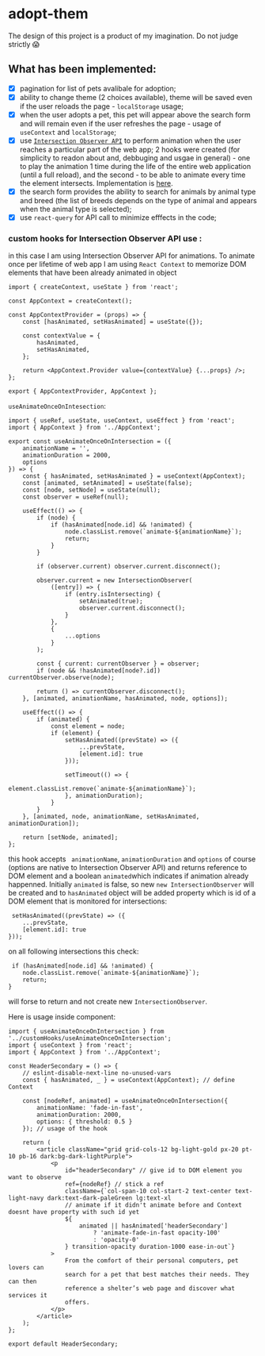 # adopt-them

The design of this project is a product of my imagination. Do not judge strictly 😱

## What has been implemented:
- [x] pagination for list of pets avalibale for adoption;
- [x] ability to change theme (2 choices available), theme will be saved even if the user reloads the page - `localStorage` usage;
- [x] when the user adopts a pet, this pet will appear above the search form and will remain even if the user refreshes the page - usage of `useContext` and `localStorage`;
- [x] use [`Intersection Observer API`](https://developer.mozilla.org/en-US/docs/Web/API/Intersection_Observer_API) to perform animation when the user reaches a particular part of the web app; 2 hooks were created (for simplicity to readon about and, debbuging and usgae in general) - one to play the animation 1 time during the life of the entire web application (until a full reload), and the second - to be able to animate every time the element intersects. Implementation is [here](#observers).
- [x] the search form provides the ability to search for animals by animal type and breed (the list of breeds depends on the type of animal and appears when the animal type is selected);
- [x] use `react-query` for API call to minimize efffects in the code;

### custom hooks for Intersection Observer API use <a id="observers"></a>:
in this case I am using Intersection Observer API for animations. To animate once per lifetime of web app I am using `React Context` to memorize DOM elements that have been already animated in object

```JSX
import { createContext, useState } from 'react';

const AppContext = createContext();

const AppContextProvider = (props) => {
    const [hasAnimated, setHasAnimated] = useState({});

    const contextValue = {
        hasAnimated,
        setHasAnimated,
    };

    return <AppContext.Provider value={contextValue} {...props} />;
};

export { AppContextProvider, AppContext };
```

`useAnimateOnceOnIntesection`:
```JSX
import { useRef, useState, useContext, useEffect } from 'react';
import { AppContext } from '../AppContext';

export const useAnimateOnceOnIntersection = ({
    animationName = '',
    animationDuration = 2000,
    options
}) => {
    const { hasAnimated, setHasAnimated } = useContext(AppContext);
    const [animated, setAnimated] = useState(false);
    const [node, setNode] = useState(null);
    const observer = useRef(null);

    useEffect(() => {
        if (node) {
            if (hasAnimated[node.id] && !animated) {
                node.classList.remove(`animate-${animationName}`);
                return;
            }
        }

        if (observer.current) observer.current.disconnect();

        observer.current = new IntersectionObserver(
            ([entry]) => {
                if (entry.isIntersecting) {
                    setAnimated(true);
                    observer.current.disconnect();
                }
            },
            {
                ...options
            }
        );

        const { current: currentObserver } = observer;
        if (node && !hasAnimated[node?.id]) currentObserver.observe(node);

        return () => currentObserver.disconnect();
    }, [animated, animationName, hasAnimated, node, options]);

    useEffect(() => {
        if (animated) {
            const element = node;
            if (element) {
                setHasAnimated((prevState) => ({
                    ...prevState,
                    [element.id]: true
                }));

                setTimeout(() => {
                    element.classList.remove(`animate-${animationName}`);
                }, animationDuration);
            }
        }
    }, [animated, node, animationName, setHasAnimated, animationDuration]);

    return [setNode, animated];
};
```
this hook accepts ` animationName`, `animationDuration` and `options` of course (options are native to Intersection Observer API) and returns reference to DOM element and a boolean `animated`which indicates if animation already happenned. Initially `animated` is false, so new `new IntersectionObserver` will be created and to `hasAnimated` object will be added property which is id of a DOM element that is monitored for intersections:
```JSX
 setHasAnimated((prevState) => ({
    ...prevState,
    [element.id]: true
}));
```

on all following intersections this check:
```JSX
 if (hasAnimated[node.id] && !animated) {
    node.classList.remove(`animate-${animationName}`);
    return;
}
```
will forse to return and not create new `IntersectionObserver`.

Here is usage inside component:
```JSX
import { useAnimateOnceOnIntersection } from '../customHooks/useAnimateOnceOnIntersection';
import { useContext } from 'react';
import { AppContext } from '../AppContext';

const HeaderSecondary = () => {
    // eslint-disable-next-line no-unused-vars
    const { hasAnimated, _ } = useContext(AppContext); // define Context

    const [nodeRef, animated] = useAnimateOnceOnIntersection({
        animationName: 'fade-in-fast',
        animationDuration: 2000,
        options: { threshold: 0.5 }
    }); // usage of the hook

    return (
        <article className="grid grid-cols-12 bg-light-gold px-20 pt-10 pb-16 dark:bg-dark-lightPurple">
            <p
                id="headerSecondary" // give id to DOM element you want to observe
                ref={nodeRef} // stick a ref
                className={`col-span-10 col-start-2 text-center text-light-navy dark:text-dark-paleGreen lg:text-xl
                // animate if it didn't animate before and Context doesnt have property with such id yet
                ${
                    animated || hasAnimated['headerSecondary']
                        ? 'animate-fade-in-fast opacity-100'
                        : 'opacity-0'
                } transition-opacity duration-1000 ease-in-out`}
            >
                From the comfort of their personal computers, pet lovers can
                search for a pet that best matches their needs. They can then
                reference a shelter’s web page and discover what services it
                offers.
            </p>
        </article>
    );
};

export default HeaderSecondary;
```

